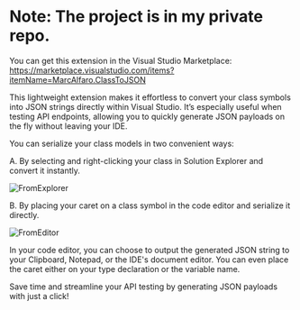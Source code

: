# Note: The project is in my private repo. 

You can get this extension in the Visual Studio Marketplace:
https://marketplace.visualstudio.com/items?itemName=MarcAlfaro.ClassToJSON

This lightweight extension makes it effortless to convert your class symbols into JSON strings directly within Visual Studio. It’s especially useful when testing API endpoints, allowing you to quickly generate JSON payloads on the fly without leaving your IDE.

You can serialize your class models in two convenient ways:

A. By selecting and right-clicking your class in Solution Explorer and convert it instantly.

![FromExplorer](https://github.com/user-attachments/assets/50fae779-0785-4b06-abcc-d1b0743c123e)


B. By placing your caret on a class symbol in the code editor and serialize it directly.

![FromEditor](https://github.com/user-attachments/assets/fc9d60fe-cfaa-4f38-8553-27ccfeb9ba65)


In your code editor, you can choose to output the generated JSON string to your Clipboard, Notepad, or the IDE's document editor. You can even place the caret either on your type declaration or the variable name.

Save time and streamline your API testing by generating JSON payloads with just a click!
